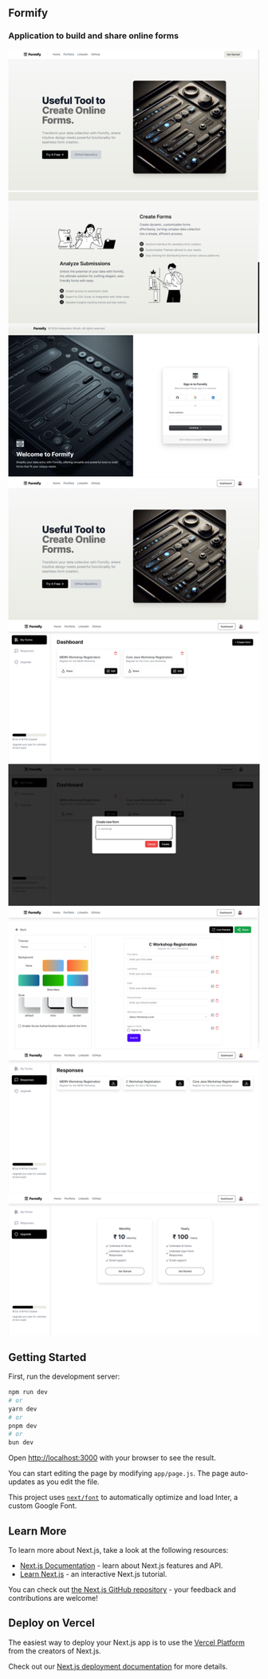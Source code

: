 
## Formify
### Application to build and share online forms

![1](https://github.com/arkapg211002/Formify/blob/main/Formify1.png)
![2](https://github.com/arkapg211002/Formify/blob/main/Formify2.png)
![3](https://github.com/arkapg211002/Formify/blob/main/Formify3.png)
![4](https://github.com/arkapg211002/Formify/blob/main/Formify4.png)
![5](https://github.com/arkapg211002/Formify/blob/main/Formify5.png)
![6](https://github.com/arkapg211002/Formify/blob/main/Formify6.png)
![7](https://github.com/arkapg211002/Formify/blob/main/Formify7.png)
![8](https://github.com/arkapg211002/Formify/blob/main/Formify8.png)
![9](https://github.com/arkapg211002/Formify/blob/main/Formify9.png)

## Getting Started

First, run the development server:

```bash
npm run dev
# or
yarn dev
# or
pnpm dev
# or
bun dev
```

Open [http://localhost:3000](http://localhost:3000) with your browser to see the result.

You can start editing the page by modifying `app/page.js`. The page auto-updates as you edit the file.

This project uses [`next/font`](https://nextjs.org/docs/basic-features/font-optimization) to automatically optimize and load Inter, a custom Google Font.

## Learn More

To learn more about Next.js, take a look at the following resources:

- [Next.js Documentation](https://nextjs.org/docs) - learn about Next.js features and API.
- [Learn Next.js](https://nextjs.org/learn) - an interactive Next.js tutorial.

You can check out [the Next.js GitHub repository](https://github.com/vercel/next.js/) - your feedback and contributions are welcome!

## Deploy on Vercel

The easiest way to deploy your Next.js app is to use the [Vercel Platform](https://vercel.com/new?utm_medium=default-template&filter=next.js&utm_source=create-next-app&utm_campaign=create-next-app-readme) from the creators of Next.js.

Check out our [Next.js deployment documentation](https://nextjs.org/docs/deployment) for more details.
